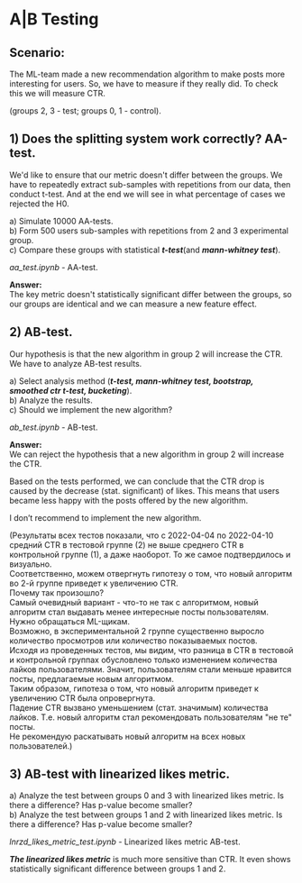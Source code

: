 # A|B Testing

## Scenario:
The ML-team made a new recommendation algorithm to make posts more interesting for users. So, we have to measure if they really did. To check this we will measure CTR.

(groups 2, 3 - test; groups 0, 1 - control).



## 1) Does the splitting system work correctly? AA-test.

We'd like to ensure that our metric doesn't differ between the groups. 
We have to repeatedly extract sub-samples with repetitions from our data, then conduct t-test. And at the end we will see in what percentage of cases we rejected the H0.

a) Simulate 10000 AA-tests.  
b) Form 500 users sub-samples with repetitions from 2 and 3 experimental group.  
c) Compare these groups with statistical ***t-test***(and ***mann-whitney test***).

*aa_test.ipynb* - AA-test.

**Answer:**  
The key metric doesn't statistically significant differ between the groups, so our groups are identical and we can measure a new feature effect.


## 2) AB-test.

Our hypothesis is that the new algorithm in group 2 will increase the CTR.
We have to analyze AB-test results.

a) Select analysis method (***t-test, mann-whitney test, bootstrap, smoothed ctr t-test, bucketing***).  
b) Analyze the results.  
c) Should we implement the new algorithm?

*ab_test.ipynb* - AB-test.

**Answer:**  
We can reject the hypothesis that a new algorithm in group 2 will increase the CTR.

Based on the tests performed, we can conclude that the CTR drop is caused by the decrease (stat. significant) of likes. This means that users became less happy with the posts offered by the new algorithm.

I don’t recommend to implement the new algorithm.


(Результаты всех тестов показали, что с 2022-04-04 по 2022-04-10 средний CTR в тестовой группе (2) не выше среднего CTR в контрольной группе (1), а даже наоборот. То же самое подтвердилось и визуально.  
Соответственно, можем отвергнуть гипотезу о том, что новый алгоритм во 2-й группе приведет к увеличению CTR.  
Почему так произошло?  
Самый очевидный вариант - что-то не так с алгоритмом, новый алгоритм стал выдавать менее интересные посты пользователям. Нужно обращаться ML-щикам.  
Возможно, в экспериментальной 2 группе существенно выросло количество просмотров или количество показываемых постов.  
Исходя из проведенных тестов, мы видим, что разница в CTR в тестовой и контрольной группах обусловлено только изменением количества лайков пользователями. Значит, пользователям стали меньше нравится посты, предлагаемые новым алгоритмом.  
Таким образом, гипотеза о том, что новый алгоритм приведет к увеличению CTR была опровергнута.  
Падение CTR вызвано уменьшением (стат. значимым) количества лайков. Т.е. новый алгоритм стал рекомендовать пользователям "не те" посты.  
Не рекомендую раскатывать новый алгоритм на всех новых пользователей.)


## 3) AB-test with linearized likes metric.

a) Analyze the test between groups 0 and 3 with linearized likes metric. Is there a difference? Has p-value become smaller?  
b) Analyze the test between groups 1 and 2 with linearized likes metric. Is there a difference? Has p-value become smaller?

*lnrzd_likes_metric_test.ipynb* - Linearized likes metric AB-test.

***The linearized likes metric*** is much more sensitive than CTR. It even shows statistically significant difference between groups 1 and 2.
